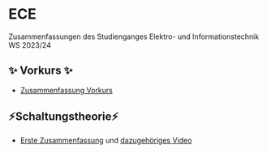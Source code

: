 # ECE

Zusammenfassungen des Studienganges Elektro- und Informationstechnik WS 2023/24

## ✨ Vorkurs ✨

-   [Zusammenfassung Vorkurs](/Vorkurs/Vorkurs_Zusammenfassung.pdf)

## ⚡Schaltungstheorie⚡

-   [Erste Zusammenfassung](/Schaltungstheorie/Zusammenfassungen/Schaltungstheorie_Zusammenfassung_1.png) und [dazugehöriges Video](https://www.youtube.com/watch?v=NnK4rBzMl0s)
